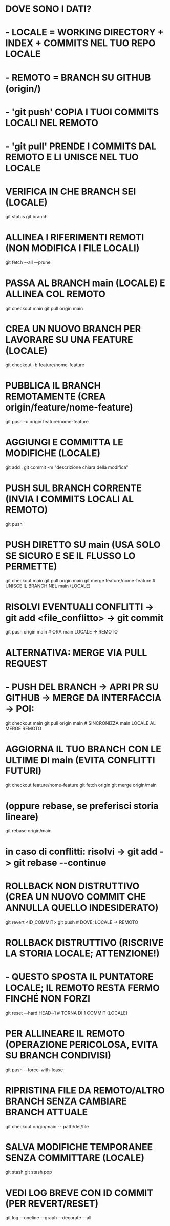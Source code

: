 # DOVE SONO I DATI?
# - LOCALE = WORKING DIRECTORY + INDEX + COMMITS NEL TUO REPO LOCALE
# - REMOTO = BRANCH SU GITHUB (origin/<branch>)
# - 'git push' COPIA I TUOI COMMITS LOCALI NEL REMOTO
# - 'git pull' PRENDE I COMMITS DAL REMOTO E LI UNISCE NEL TUO LOCALE

# VERIFICA IN CHE BRANCH SEI (LOCALE)
git status
git branch

# ALLINEA I RIFERIMENTI REMOTI (NON MODIFICA I FILE LOCALI)
git fetch --all --prune

# PASSA AL BRANCH main (LOCALE) E ALLINEA COL REMOTO
git checkout main
git pull origin main

# CREA UN NUOVO BRANCH PER LAVORARE SU UNA FEATURE (LOCALE)
git checkout -b feature/nome-feature

# PUBBLICA IL BRANCH REMOTAMENTE (CREA origin/feature/nome-feature)
git push -u origin feature/nome-feature

# AGGIUNGI E COMMITTA LE MODIFICHE (LOCALE)
git add .
git commit -m "descrizione chiara della modifica"

# PUSH SUL BRANCH CORRENTE (INVIA I COMMITS LOCALI AL REMOTO)
git push

# PUSH DIRETTO SU main (USA SOLO SE SICURO E SE IL FLUSSO LO PERMETTE)
git checkout main
git pull origin main
git merge feature/nome-feature   # UNISCE IL BRANCH NEL main (LOCALE)
# RISOLVI EVENTUALI CONFLITTI -> git add <file_conflitto> -> git commit
git push origin main             # ORA main LOCALE -> REMOTO

# ALTERNATIVA: MERGE VIA PULL REQUEST
# - PUSH DEL BRANCH -> APRI PR SU GITHUB -> MERGE DA INTERFACCIA -> POI:
git checkout main
git pull origin main             # SINCRONIZZA main LOCALE AL MERGE REMOTO

# AGGIORNA IL TUO BRANCH CON LE ULTIME DI main (EVITA CONFLITTI FUTURI)
git checkout feature/nome-feature
git fetch origin
git merge origin/main
# (oppure rebase, se preferisci storia lineare)
git rebase origin/main
# in caso di conflitti: risolvi -> git add -> git rebase --continue

# ROLLBACK NON DISTRUTTIVO (CREA UN NUOVO COMMIT CHE ANNULLA QUELLO INDESIDERATO)
git revert <ID_COMMIT>
git push                         # DOVE: LOCALE -> REMOTO

# ROLLBACK DISTRUTTIVO (RISCRIVE LA STORIA LOCALE; ATTENZIONE!)
# - QUESTO SPOSTA IL PUNTATORE LOCALE; IL REMOTO RESTA FERMO FINCHÉ NON FORZI
git reset --hard HEAD~1          # TORNA DI 1 COMMIT (LOCALE)
# PER ALLINEARE IL REMOTO (OPERAZIONE PERICOLOSA, EVITA SU BRANCH CONDIVISI)
git push --force-with-lease

# RIPRISTINA FILE DA REMOTO/ALTRO BRANCH SENZA CAMBIARE BRANCH ATTUALE
git checkout origin/main -- path/del/file

# SALVA MODIFICHE TEMPORANEE SENZA COMMITTARE (LOCALE)
git stash
git stash pop

# VEDI LOG BREVE CON ID COMMIT (PER REVERT/RESET)
git log --oneline --graph --decorate --all
